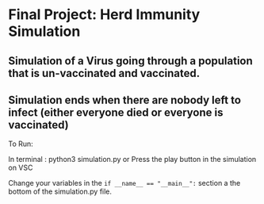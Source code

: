 # Final Project: Herd Immunity Simulation

## Simulation of a Virus going through a population that is un-vaccinated  and vaccinated. 
## Simulation ends when there are nobody left to infect (either everyone died or everyone is vaccinated)


To Run: 

In terminal : python3 simulation.py 
or
Press the play button in the simulation on VSC

Change your variables in the `if __name__ == "__main__":` section a the bottom of the simulation.py file.

